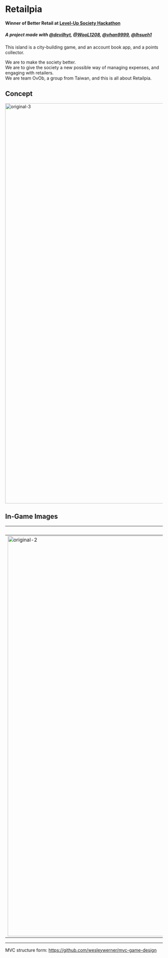 # Retailpia
**Winner of Better Retail at [Level-Up Society Hackathon](https://devpost.com/software/retailpia)**
##### A project made with [@devilhyt](https://github.com/devilhyt), [@WooL1208](https://github.com/WooL1208), [@vhan9999](https://github.com/vhan9999), [@lhsueh1](https://github.com/lhsueh1)


This island is a city-building game, and an account book app, and a points collector.

We are to make the society better.\
We are to give the society a new possible way of managing expenses, and engaging with retailers.\
We are team OvOb, a group from Taiwan, and this is all about Retailpia. <be>

## Concept
<img width="1280" alt="original-3" src="https://github.com/iridiumtao/Retailpia/assets/43561001/a49bb8ad-a7ca-47f8-8852-d5ca371bdfa1">

## In-Game Images
|Story|Game Play|Enter Expense|
|---|---|---|
|<img width="1280" alt="original-2" src="https://github.com/iridiumtao/Retailpia/assets/43561001/e2f97579-475a-4a9d-a1cc-1df7dadbcd4e">|<img width="1280" alt="original-2" src="https://github.com/iridiumtao/Retailpia/assets/43561001/8d1d5603-e090-4694-9eea-562258a6c361">|<img width="1280" alt="original-4" src="https://github.com/iridiumtao/Retailpia/assets/43561001/471d23fc-3e2c-4ec2-8b42-8d9b41cca815">|




---
MVC structure form:
https://github.com/wesleywerner/mvc-game-design
